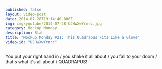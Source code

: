 ```yaml
---
published: false
layout: video-post
date: 2014-07-28T19:14:40.000Z
img: img/youtube/2014-07-28-UCHwXwYrnrc.jpg
category: Mockup Monday
description: Blah
title: "Mockup Monday #21: This Quadrapus Fits Like a Glove"
video-id: "UCHwXwYrnrc"
---
```

You put your right hand in / you shake it all about / you fall to your doom / that's what it's all about / QUADRAPUS!
